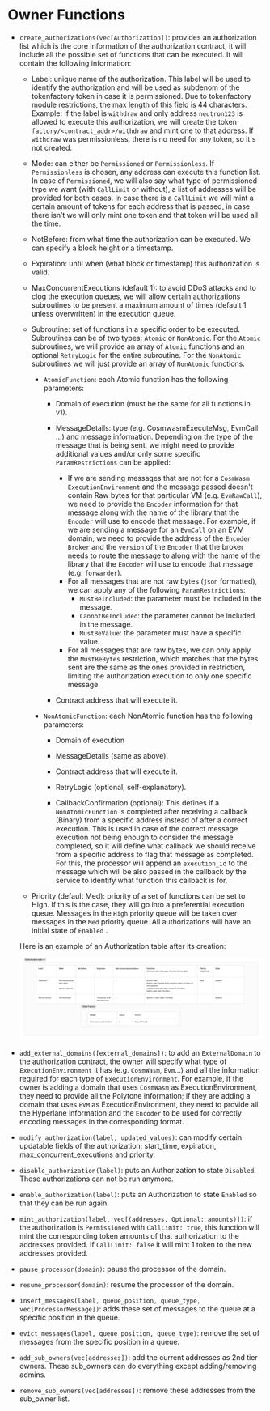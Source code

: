 # Owner Functions

- `create_authorizations(vec[Authorization])`: provides an authorization list which is the core information of the authorization contract, it will include all the possible set of functions that can be executed. It will contain the following information:

  - Label: unique name of the authorization. This label will be used to identify the authorization and will be used as subdenom of the tokenfactory token in case it is permissioned. Due to tokenfactory module restrictions, the max length of this field is 44 characters.
    Example: If the label is `withdraw` and only address `neutron123` is allowed to execute this authorization, we will create the token `factory/<contract_addr>/withdraw` and mint one to that address. If `withdraw` was permissionless, there is no need for any token, so it's not created.

  - Mode: can either be `Permissioned` or `Permissionless`. If `Permissionless` is chosen, any address can execute this function list. In case of `Permissioned`, we will also say what type of permissioned type we want (with `CallLimit` or without), a list of addresses will be provided for both cases. In case there is a `CallLimit` we will mint a certain amount of tokens for each address that is passed, in case there isn’t we will only mint one token and that token will be used all the time.

  - NotBefore: from what time the authorization can be executed. We can specify a block height or a timestamp.

  - Expiration: until when (what block or timestamp) this authorization is valid.

  - MaxConcurrentExecutions (default 1): to avoid DDoS attacks and to clog the execution queues, we will allow certain authorizations subroutines to be present a maximum amount of times (default 1 unless overwritten) in the execution queue.

  - Subroutine: set of functions in a specific order to be executed. Subroutines can be of two types: `Atomic` or `NonAtomic`. For the `Atomic` subroutines, we will provide an array of `Atomic` functions and an optional `RetryLogic` for the entire subroutine. For the `NonAtomic` subroutines we will just provide an array of `NonAtomic` functions.

    - `AtomicFunction`: each Atomic function has the following parameters:

      - Domain of execution (must be the same for all functions in v1).

      - MessageDetails: type (e.g. CosmwasmExecuteMsg, EvmCall ...) and message information. Depending on the type of the message that is being sent, we might need to provide additional values and/or only some specific `ParamRestrictions` can be applied:
        - If we are sending messages that are not for a `CosmWasm ExecutionEnvironment` and the message passed doesn't contain Raw bytes for that particular VM (e.g. `EvmRawCall`), we need to provide the `Encoder` information for that message along with the name of the library that the `Encoder` will use to encode that message. For example, if we are sending a message for an `EvmCall` on an EVM domain, we need to provide the address of the `Encoder Broker` and the `version` of the `Encoder` that the broker needs to route the message to along with the name of the library that the `Encoder` will use to encode that message (e.g. `forwarder`).
        - For all messages that are not raw bytes (`json` formatted), we can apply any of the following `ParamRestrictions`:
          - `MustBeIncluded`: the parameter must be included in the message.
          - `CannotBeIncluded`: the parameter cannot be included in the message.
          - `MustBeValue`: the parameter must have a specific value.
        - For all messages that are raw bytes, we can only apply the `MustBeBytes` restriction, which matches that the bytes sent are the same as the ones provided in restriction, limiting the authorization execution to only one specific message.

      - Contract address that will execute it.

    - `NonAtomicFunction`: each NonAtomic function has the following parameters:

      - Domain of execution

      - MessageDetails (same as above).

      - Contract address that will execute it.

      - RetryLogic (optional, self-explanatory).

      - CallbackConfirmation (optional): This defines if a `NonAtomicFunction` is completed after receiving a callback (Binary) from a specific address instead of after a correct execution. This is used in case of the correct message execution not being enough to consider the message completed, so it will define what callback we should receive from a specific address to flag that message as completed. For this, the processor will append an `execution_id` to the message which will be also passed in the callback by the service to identify what function this callback is for.

  - Priority (default Med): priority of a set of functions can be set to High. If this is the case, they will go into a preferential execution queue. Messages in the `High` priority queue will be taken over messages in the `Med` priority queue.
    All authorizations will have an initial state of `Enabled` .

  Here is an example of an Authorization table after its creation:

  ![Authorization Table](../img/authorization_table.png)

- `add_external_domains([external_domains])`: to add an `ExternalDomain` to the authorization contract, the owner will specify what type of `ExecutionEnvironment` it has (e.g. `CosmWasm`, `Evm`...) and all the information required for each type of `ExecutionEnvironment`. For example, if the owner is adding a domain that uses `CosmWasm` as ExecutionEnvironment, they need to provide all the Polytone information; if they are adding a domain that uses `EVM` as ExecutionEnvironment, they need to provide all the Hyperlane information and the `Encoder` to be used for correctly encoding messages in the corresponding format.

- `modify_authorization(label, updated_values)`: can modify certain updatable fields of the authorization: start_time, expiration, max_concurrent_executions and priority.

- `disable_authorization(label)`: puts an Authorization to state `Disabled`. These authorizations can not be run anymore.

- `enable_authorization(label)`: puts an Authorization to state `Enabled` so that they can be run again.

- `mint_authorization(label, vec[(addresses, Optional: amounts)])`: if the authorization is `Permissioned` with `CallLimit: true`, this function will mint the corresponding token amounts of that authorization to the addresses provided. If `CallLimit: false` it will mint 1 token to the new addresses provided.

- `pause_processor(domain)`: pause the processor of the domain.

- `resume_processor(domain)`: resume the processor of the domain.

- `insert_messages(label, queue_position, queue_type, vec[ProcessorMessage])`: adds these set of messages to the queue at a specific position in the queue.

- `evict_messages(label, queue_position, queue_type)`: remove the set of messages from the specific position in a queue.

- `add_sub_owners(vec[addresses])`: add the current addresses as 2nd tier owners. These sub_owners can do everything except adding/removing admins.

- `remove_sub_owners(vec[addresses])`: remove these addresses from the sub_owner list.
